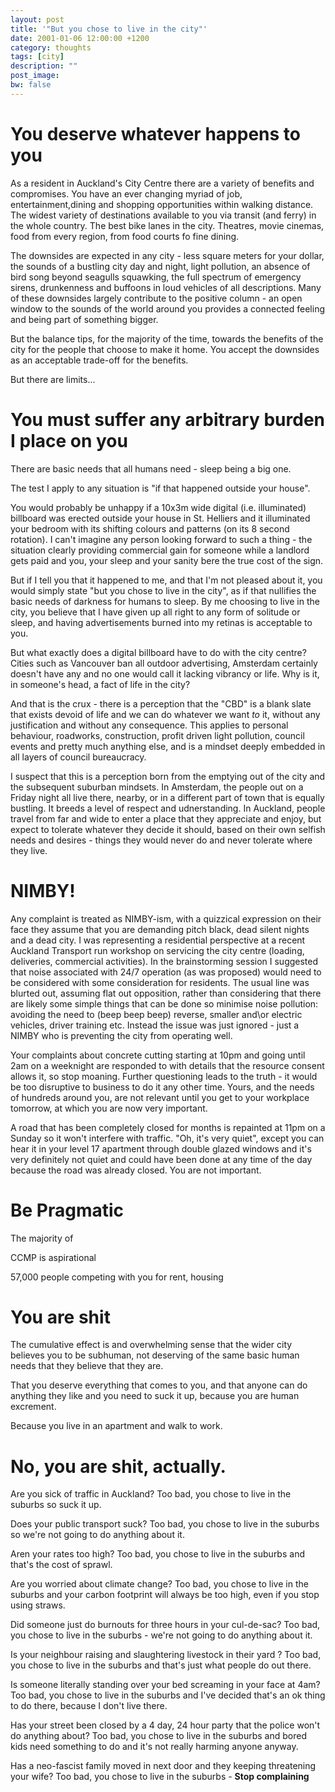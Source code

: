 ```yaml
---
layout: post
title: '"But you chose to live in the city"'
date: 2001-01-06 12:00:00 +1200
category: thoughts
tags: [city]
description: ""
post_image:
bw: false
---
```


# You deserve whatever happens to you

As a resident in Auckland's City Centre there are a variety of benefits and compromises. You have an ever changing myriad of job, entertainment,dining and shopping opportunities within walking distance. The widest variety of destinations available to you via transit (and ferry) in the whole country. The best bike lanes in the city. Theatres, movie cinemas, food from every region, from food courts fo fine dining. 

The downsides are expected in any city - less square meters for your dollar, the sounds of a bustling city day and night, light pollution, an absence of bird song beyond seagulls squawking, the full spectrum of emergency sirens, drunkenness and buffoons in loud vehicles of all descriptions. Many of these downsides largely contribute to the positive column - an open window to the sounds of the world around you provides a connected feeling and being part of something bigger. 

But the balance tips, for the majority of the time, towards the benefits of the city for the people that choose to make it home. You accept the downsides as an acceptable trade-off for the benefits.

But there are limits...

# You must suffer any arbitrary burden I place on you

There are basic needs that all humans need - sleep being a big one.

The test I apply to any situation is "if that happened outside your house".

You would probably be unhappy if a 10x3m wide digital (i.e. illuminated) billboard was erected outside your house in St. Helliers and it illuminated your bedroom with its shifting colours and patterns (on its 8 second rotation). I can't imagine any person looking forward to such a thing - the situation clearly providing commercial gain for someone while a landlord gets paid and you, your sleep and your sanity bere the true cost of the sign.

But if I tell you that it happened to me, and that I'm not pleased about it, you would simply state "but you chose to live in the city", as if that nullifies the basic needs of darkness for humans to sleep. By me choosing to live in the city, you believe that I have given up all right to any form of solitude or sleep, and having advertisements burned into my retinas is acceptable to you.

But what exactly does a digital billboard have to do with the city centre? Cities such as Vancouver ban all outdoor advertising, Amsterdam certainly doesn't have any and no one would call it lacking vibrancy or life. Why is it, in someone's head, a fact of life in the city?

And that is the crux - there is a perception that the "CBD" is a blank slate that exists devoid of life and we can do whatever we want *to* it, without any justification and without any consequence. This applies to personal behaviour, roadworks, construction, profit driven light pollution, council events and pretty much anything else, and is a mindset deeply embedded in all layers of council bureaucracy.

I suspect that this is a perception born from the emptying out of the city and the subsequent suburban mindsets. In Amsterdam, the people out on a Friday night all live there, nearby, or in a different part of town that is equally bustling. It breeds a level of respect and udnerstanding. In Auckland, people travel from far and wide to enter a place that they appreciate and enjoy, but expect to tolerate whatever they decide it should, based on their own selfish needs and desires - things they would never do and never tolerate where they live.

# NIMBY!

Any complaint is treated as NIMBY-ism, with a quizzical expression on their face they assume that you are demanding pitch black, dead silent nights and a dead city. I was representing a residential perspective at a recent Auckland Transport run workshop on servicing the city centre (loading, deliveries, commercial activities). In the brainstorming session I suggested that noise associated with 24/7 operation (as was proposed) would need to be considered with some consideration for residents. The usual line was blurted out, assuming flat out opposition, rather than considering that there are likely some simple things that can be done so minimise noise pollution: avoiding the need to (beep beep beep) reverse, smaller and\or electric vehicles, driver training etc. Instead the issue was just ignored - just a NIMBY who is preventing the city from operating well.

Your complaints about concrete cutting starting at 10pm and going until 2am on a weeknight are responded to with details that the resource consent allows it, so stop moaning. Further questioning leads to the truth - it would be too disruptive to business to do it any other time. Yours, and the needs of hundreds around you, are not relevant until you get to your workplace tomorrow, at which you are now very important.

A road that has been completely closed for months is repainted at 11pm on a Sunday so it won't interfere with traffic. "Oh, it's very quiet", except you can hear it in your level 17 apartment through double glazed windows and it's very definitely not quiet and could have been done at any time of the day because the road was already closed. You are not important.

# Be Pragmatic

The majority of 

CCMP is aspirational



57,000 people competing with you for rent, housing

# You are shit

The cumulative effect is and overwhelming sense that the wider city believes you to be subhuman, not deserving of the same basic human needs that they believe that they are.

That you deserve everything that comes to you, and that anyone can do anything they like and you need to suck it up, because you are human excrement.

Because you live in an apartment and walk to work.

# No, you are shit, actually.

Are you sick of traffic in Auckland? Too bad, you chose to live in the suburbs so suck it up.

Does your public transport suck? Too bad, you chose to live in the suburbs so we're not going to do anything about it.

Aren your rates too high? Too bad, you chose to live in the suburbs and that's the cost of sprawl.

Are you worried about climate change? Too bad, you chose to live in the suburbs and your carbon footprint will always be too high, even if you stop using straws.

Did someone just do burnouts for three hours in your cul-de-sac? Too bad, you chose to live in the suburbs - we're not going to do anything about it.

Is your neighbour raising and slaughtering livestock in their yard ? Too bad, you chose to live in the suburbs and that's just what people do out there.

Is someone literally standing over your bed screaming in your face at 4am? Too bad, you chose to live in the suburbs and I've decided that's an ok thing to do there, because I don't live there.

Has your street been closed by a 4 day, 24 hour party that the police won't do anything about? Too bad, you chose to live in the suburbs and bored kids need something to do and it's not really harming anyone anyway.

Has a neo-fascist family moved in next door and they keeping threatening your wife? Too bad, you chose to live in the suburbs - **Stop complaining**